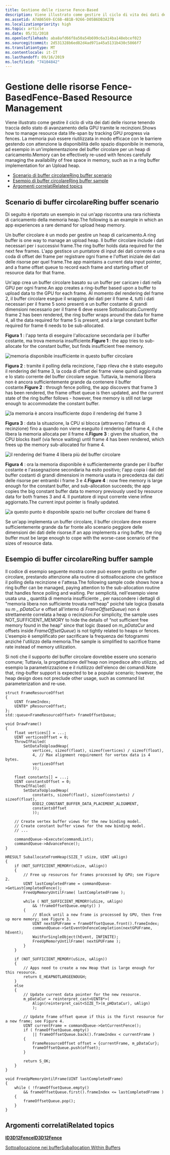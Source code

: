 ```yaml
---
title: Gestione delle risorse Fence-Based
description: Viene illustrato come gestire il ciclo di vita dei dati delle risorse tenendo traccia dello stato di avanzamento della GPU tramite le recinzioni. La memoria può essere riutilizzata in modo efficace con le barriere gestendo con attenzione la disponibilità dello spazio disponibile in memoria, ad esempio in un'implementazione del buffer circolare per un heap di caricamento.
ms.assetid: A7AB6569-EC6B-4B1B-9266-D05B6DB3A27B
ms.localizationpriority: high
ms.topic: article
ms.date: 05/31/2018
ms.openlocfilehash: aba8afd66f8a50a54b699c6a314ba148ebcef023
ms.sourcegitcommit: 2d531328b6ed82d4ad971a45a5131b430c5866f7
ms.translationtype: MT
ms.contentlocale: it-IT
ms.lasthandoff: 09/16/2019
ms.locfileid: "74104842"
---
```

# <a name="fence-based-resource-management"></a><span data-ttu-id="bd02e-104">Gestione delle risorse Fence-Based</span><span class="sxs-lookup"><span data-stu-id="bd02e-104">Fence-Based Resource Management</span></span>

<span data-ttu-id="bd02e-105">Viene illustrato come gestire il ciclo di vita dei dati delle risorse tenendo traccia dello stato di avanzamento della GPU tramite le recinzioni.</span><span class="sxs-lookup"><span data-stu-id="bd02e-105">Shows how to manage resource data life-span by tracking GPU progress via fences.</span></span> <span data-ttu-id="bd02e-106">La memoria può essere riutilizzata in modo efficace con le barriere gestendo con attenzione la disponibilità dello spazio disponibile in memoria, ad esempio in un'implementazione del buffer circolare per un heap di caricamento.</span><span class="sxs-lookup"><span data-stu-id="bd02e-106">Memory can be effectively re-used with fences carefully managing the availability of free space in memory, such as in a ring buffer implementation for an Upload heap.</span></span>

-   [<span data-ttu-id="bd02e-107">Scenario di buffer circolare</span><span class="sxs-lookup"><span data-stu-id="bd02e-107">Ring buffer scenario</span></span>](#ring-buffer-scenario)
-   [<span data-ttu-id="bd02e-108">Esempio di buffer circolare</span><span class="sxs-lookup"><span data-stu-id="bd02e-108">Ring buffer sample</span></span>](#ring-buffer-sample)
-   [<span data-ttu-id="bd02e-109">Argomenti correlati</span><span class="sxs-lookup"><span data-stu-id="bd02e-109">Related topics</span></span>](#related-topics)

## <a name="ring-buffer-scenario"></a><span data-ttu-id="bd02e-110">Scenario di buffer circolare</span><span class="sxs-lookup"><span data-stu-id="bd02e-110">Ring buffer scenario</span></span>

<span data-ttu-id="bd02e-111">Di seguito è riportato un esempio in cui un'app riscontra una rara richiesta di caricamento della memoria heap.</span><span class="sxs-lookup"><span data-stu-id="bd02e-111">The following is an example in which an app experiences a rare demand for upload heap memory.</span></span>

<span data-ttu-id="bd02e-112">Un buffer circolare è un modo per gestire un heap di caricamento.</span><span class="sxs-lookup"><span data-stu-id="bd02e-112">A ring buffer is one way to manage an upload heap.</span></span> <span data-ttu-id="bd02e-113">Il buffer circolare include i dati necessari per i successivi frame.</span><span class="sxs-lookup"><span data-stu-id="bd02e-113">The ring buffer holds data required for the next few frames.</span></span> <span data-ttu-id="bd02e-114">L'app gestisce un puntatore di input dei dati corrente e una coda di offset dei frame per registrare ogni frame e l'offset iniziale dei dati delle risorse per quel frame.</span><span class="sxs-lookup"><span data-stu-id="bd02e-114">The app maintains a current data input pointer, and a frame offset queue to record each frame and starting offset of resource data for that frame.</span></span>

<span data-ttu-id="bd02e-115">Un'app crea un buffer circolare basato su un buffer per caricare i dati nella GPU per ogni frame.</span><span class="sxs-lookup"><span data-stu-id="bd02e-115">An app creates a ring-buffer based upon a buffer to upload data to the GPU for each frame.</span></span> <span data-ttu-id="bd02e-116">Al momento del rendering del frame 2, il buffer circolare esegue il wrapping dei dati per il frame 4, tutti i dati necessari per il frame 5 sono presenti e un buffer costante di grandi dimensioni necessario per il frame 6 deve essere Sottoallocato.</span><span class="sxs-lookup"><span data-stu-id="bd02e-116">Currently frame 2 has been rendered, the ring buffer wraps around the data for frame 4, all the data required for frame 5 is present, and a large constant buffer required for frame 6 needs to be sub-allocated.</span></span>

<span data-ttu-id="bd02e-117">**Figura 1** : l'app tenta di eseguire l'allocazione secondaria per il buffer costante, ma trova memoria insufficiente.</span><span class="sxs-lookup"><span data-stu-id="bd02e-117">**Figure 1** : the app tries to sub-allocate for the constant buffer, but finds insufficient free memory.</span></span>

![memoria disponibile insufficiente in questo buffer circolare](images/ring-buffer-1.png)

<span data-ttu-id="bd02e-119">**Figura 2** : tramite il polling della recinzione, l'app rileva che è stato eseguito il rendering del frame 3, la coda di offset dei frame viene quindi aggiornata e lo stato corrente del buffer circolare segue. Tuttavia, la memoria libera non è ancora sufficientemente grande da contenere il buffer costante.</span><span class="sxs-lookup"><span data-stu-id="bd02e-119">**Figure 2** : through fence polling, the app discovers that frame 3 has been rendered, the frame offset queue is then updated, and the current state of the ring buffer follows - however, free memory is still not large enough to accommodate the constant buffer.</span></span>

![la memoria è ancora insufficiente dopo il rendering del frame 3](images/ring-buffer-2.png)

<span data-ttu-id="bd02e-121">**Figura 3** : data la situazione, la CPU si blocca (attraverso l'attesa di recinzione) fino a quando non viene eseguito il rendering del frame 4, il che libera la memoria allocata per il frame 4.</span><span class="sxs-lookup"><span data-stu-id="bd02e-121">**Figure 3** : given the situation, the CPU blocks itself (via fence waiting) until frame 4 has been rendered, which frees up the memory sub-allocated for frame 4.</span></span>

![il rendering del frame 4 libera più del buffer circolare](images/ring-buffer-3.png)

<span data-ttu-id="bd02e-123">**Figura 4** : ora la memoria disponibile è sufficientemente grande per il buffer costante e l'assegnazione secondaria ha esito positivo; l'app copia i dati del buffer costanti di grandi dimensioni in memoria usata in precedenza dai dati delle risorse per entrambi i frame 3 e 4.</span><span class="sxs-lookup"><span data-stu-id="bd02e-123">**Figure 4** : now free memory is large enough for the constant buffer, and sub-allocation succeeds; the app copies the big constant buffer data to memory previously used by resource data for both frames 3 and 4.</span></span> <span data-ttu-id="bd02e-124">Il puntatore di input corrente viene infine aggiornato.</span><span class="sxs-lookup"><span data-stu-id="bd02e-124">The current input pointer is finally updated.</span></span>

![a questo punto è disponibile spazio nel buffer circolare del frame 6](images/ring-buffer-4.png)

<span data-ttu-id="bd02e-126">Se un'app implementa un buffer circolare, il buffer circolare deve essere sufficientemente grande da far fronte allo scenario peggiore delle dimensioni dei dati delle risorse.</span><span class="sxs-lookup"><span data-stu-id="bd02e-126">If an app implements a ring buffer, the ring buffer must be large enough to cope with the worse-case scenario of the sizes of resource data.</span></span>

## <a name="ring-buffer-sample"></a><span data-ttu-id="bd02e-127">Esempio di buffer circolare</span><span class="sxs-lookup"><span data-stu-id="bd02e-127">Ring buffer sample</span></span>

<span data-ttu-id="bd02e-128">Il codice di esempio seguente mostra come può essere gestito un buffer circolare, prestando attenzione alla routine di sottoallocazione che gestisce il polling della recinzione e l'attesa.</span><span class="sxs-lookup"><span data-stu-id="bd02e-128">The following sample code shows how a ring buffer can be managed, paying attention to the sub-allocation routine that handles fence polling and waiting.</span></span> <span data-ttu-id="bd02e-129">Per semplicità, nell'esempio viene usata una \_ quantità di memoria insufficiente \_ per nascondere i dettagli di "memoria libera non sufficiente trovata nell'heap" poiché tale logica (basata su *m \_ pDataCur* e offset all'interno di *FrameOffsetQueue*) non è strettamente correlata a heap o recinzioni.</span><span class="sxs-lookup"><span data-stu-id="bd02e-129">For simplicity, the sample uses NOT\_SUFFICIENT\_MEMORY to hide the details of “not sufficient free memory found in the heap” since that logic (based on *m\_pDataCur* and offsets inside *FrameOffsetQueue*) is not tightly related to heaps or fences.</span></span> <span data-ttu-id="bd02e-130">L'esempio è semplificato per sacrificare la frequenza dei fotogrammi anziché l'utilizzo della memoria.</span><span class="sxs-lookup"><span data-stu-id="bd02e-130">The sample is simplified to sacrifice frame rate instead of memory utilization.</span></span>

<span data-ttu-id="bd02e-131">Si noti che il supporto del buffer circolare dovrebbe essere uno scenario comune; Tuttavia, la progettazione dell'heap non impedisce altro utilizzo, ad esempio la parametrizzazione e il riutilizzo dell'elenco dei comandi.</span><span class="sxs-lookup"><span data-stu-id="bd02e-131">Note that, ring-buffer support is expected to be a popular scenario; however, the heap design does not preclude other usage, such as command list parameterization and re-use.</span></span>

``` syntax
struct FrameResourceOffset
{
    UINT frameIndex;
    UINT8* pResourceOffset;
};
std::queue<FrameResourceOffset> frameOffsetQueue;

void DrawFrame()
{
    float vertices[] = ...;
    UINT verticesOffset = 0;
    ThrowIfFailed(
        SetDataToUploadHeap(
            vertices, sizeof(float), sizeof(vertices) / sizeof(float), 
            4, // Max alignment requirement for vertex data is 4 bytes.
            verticesOffset
            ));

    float constants[] = ...;
    UINT constantsOffset = 0;
    ThrowIfFailed(
        SetDataToUploadHeap(
            constants, sizeof(float), sizeof(constants) / sizeof(float), 
            D3D12_CONSTANT_BUFFER_DATA_PLACEMENT_ALIGNMENT,
            constantsOffset
            ));

    // Create vertex buffer views for the new binding model. 
    // Create constant buffer views for the new binding model. 
    // ...

    commandQueue->Execute(commandList);
    commandQueue->AdvanceFence();
}

HRESULT SuballocateFromHeap(SIZE_T uSize, UINT uAlign)
{
    if (NOT_SUFFICIENT_MEMORY(uSize, uAlign))
    {
        // Free up resources for frames processed by GPU; see Figure 2.
        UINT lastCompletedFrame = commandQueue->GetLastCompletedFence();
        FreeUpMemoryUntilFrame( lastCompletedFrame );

        while ( NOT_SUFFICIENT_MEMORY(uSize, uAlign)
            && !frameOffsetQueue.empty() )
        {
            // Block until a new frame is processed by GPU, then free up more memory; see Figure 3.
            UINT nextGPUFrame = frameOffsetQueue.front().frameIndex;
            commandQueue->SetEventOnFenceCompletion(nextGPUFrame, hEvent);
            WaitForSingleObject(hEvent, INFINITE);
            FreeUpMemoryUntilFrame( nextGPUFrame );
        }
    }

    if (NOT_SUFFICIENT_MEMORY(uSize, uAlign))
    {
        // Apps need to create a new Heap that is large enough for this resource.
        return E_HEAPNOTLARGEENOUGH;
    }
    else
    {
        // Update current data pointer for the new resource.
        m_pDataCur = reinterpret_cast<UINT8*>(
            Align(reinterpret_cast<SIZE_T>(m_pHDataCur), uAlign)
            );

        // Update frame offset queue if this is the first resource for a new frame; see Figure 4.
        UINT currentFrame = commandQueue->GetCurrentFence();
        if ( frameOffsetQueue.empty()
            || frameOffsetQueue.back().frameIndex < currentFrame )
        {
            FrameResourceOffset offset = {currentFrame, m_pDataCur};
            frameOffsetQueue.push(offset);
        }

        return S_OK;
    }
}

void FreeUpMemoryUntilFrame(UINT lastCompletedFrame)
{
    while ( !frameOffsetQueue.empty() 
        && frameOffsetQueue.first().frameIndex <= lastCompletedFrame )
    {
        frameOffsetQueue.pop();
    }
}
```

## <a name="related-topics"></a><span data-ttu-id="bd02e-132">Argomenti correlati</span><span class="sxs-lookup"><span data-stu-id="bd02e-132">Related topics</span></span>

<dl> <dt>

[<span data-ttu-id="bd02e-133">**ID3D12Fence**</span><span class="sxs-lookup"><span data-stu-id="bd02e-133">**ID3D12Fence**</span></span>](/windows/desktop/api/d3d12/nn-d3d12-id3d12fence)
</dt> <dt>

[<span data-ttu-id="bd02e-134">Sottoallocazione nei buffer</span><span class="sxs-lookup"><span data-stu-id="bd02e-134">Suballocation Within Buffers</span></span>](large-buffers.md)
</dt> </dl>

 

 




